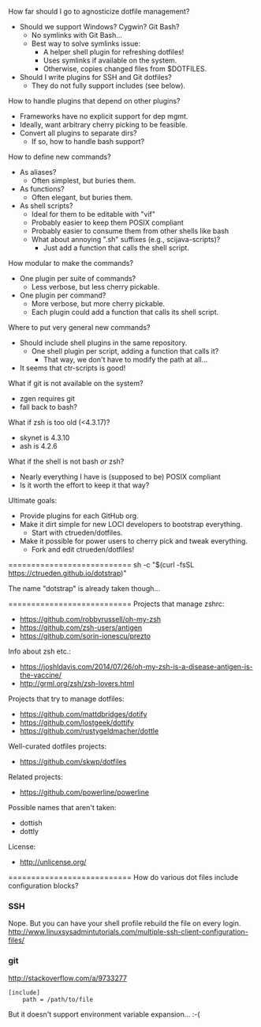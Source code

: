 How far should I go to agnosticize dotfile management?
* Should we support Windows? Cygwin? Git Bash?
    * No symlinks with Git Bash...
    * Best way to solve symlinks issue:
        * A helper shell plugin for refreshing dotfiles!
        * Uses symlinks if available on the system.
        * Otherwise, copies changed files from $DOTFILES.
* Should I write plugins for SSH and Git dotfiles?
    * They do not fully support includes (see below).

How to handle plugins that depend on other plugins?
* Frameworks have no explicit support for dep mgmt.
* Ideally, want arbitrary cherry picking to be feasible.
* Convert all plugins to separate dirs?
    * If so, how to handle bash support?

How to define new commands?
* As aliases?
    * Often simplest, but buries them.
* As functions?
    * Often elegant, but buries them.
* As shell scripts?
    * Ideal for them to be editable with "vif"
    * Probably easier to keep them POSIX compliant
    * Probably easier to consume them from other shells like bash
    * What about annoying ".sh" suffixes (e.g., scijava-scripts)?
        * Just add a function that calls the shell script.

How modular to make the commands?
* One plugin per suite of commands?
    * Less verbose, but less cherry pickable.
* One plugin per command?
    * More verbose, but more cherry pickable.
    * Each plugin could add a function that calls its shell script.

Where to put very general new commands?
* Should include shell plugins in the same repository.
    * One shell plugin per script, adding a function that calls it?
        * That way, we don't have to modify the path at all...
* It seems that ctr-scripts is good!

What if git is not available on the system?
* zgen requires git
* fall back to bash?

What if zsh is too old (<4.3.17)?
* skynet is 4.3.10
* ash is 4.2.6

What if the shell is not bash _or_ zsh?
* Nearly everything I have is (supposed to be) POSIX compliant
* Is it worth the effort to keep it that way?

Ultimate goals:
* Provide plugins for each GitHub org.
* Make it dirt simple for new LOCI developers to bootstrap everything.
    * Start with ctrueden/dotfiles.
* Make it possible for power users to cherry pick and tweak everything.
    * Fork and edit ctrueden/dotfiles!

===========================
sh -c "$(curl -fsSL https://ctrueden.github.io/dotstrap)"

The name "dotstrap" is already taken though...

===========================
Projects that manage zshrc:
* https://github.com/robbyrussell/oh-my-zsh
* https://github.com/zsh-users/antigen
* https://github.com/sorin-ionescu/prezto

Info about zsh etc.:
* https://joshldavis.com/2014/07/26/oh-my-zsh-is-a-disease-antigen-is-the-vaccine/
* http://grml.org/zsh/zsh-lovers.html

Projects that try to manage dotfiles:
* https://github.com/mattdbridges/dotify
* https://github.com/lostgeek/dottify
* https://github.com/rustygeldmacher/dottle

Well-curated dotfiles projects:
* https://github.com/skwp/dotfiles

Related projects:
* https://github.com/powerline/powerline

Possible names that aren't taken:
* dottish
* dottly

License:
* http://unlicense.org/

===========================
How do various dot files include configuration blocks?

### SSH

Nope. But you can have your shell profile rebuild the file on every login.
http://www.linuxsysadmintutorials.com/multiple-ssh-client-configuration-files/

### git

http://stackoverflow.com/a/9733277
```
[include]
    path = /path/to/file
```
But it doesn't support environment variable expansion... :-(
